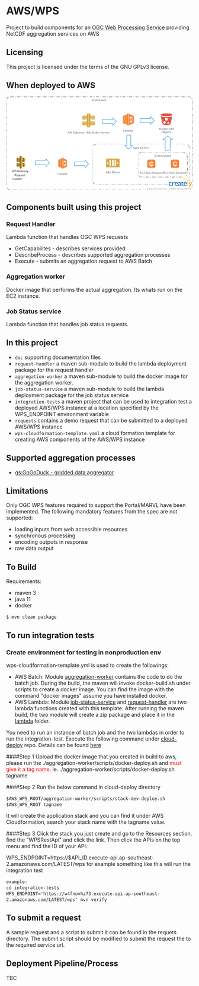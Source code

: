 # AWS/WPS

Project to build components for an [OGC Web Processing Service](http://www.opengeospatial.org/standards/wps) providing NetCDF aggregation services on AWS   

## Licensing
This project is licensed under the terms of the GNU GPLv3 license.

## When deployed to AWS

![Overview](doc/Overview.png)

## Components built using this project

### Request Handler

Lambda function that handles OGC WPS requests
  - GetCapabilites - describes services provided
  - DescribeProcess - describes supported aggregation processes
  - Execute - submits an aggregation request to AWS Batch

### Aggregation worker

Docker image that performs the actual aggregation.  Its whats run on the EC2 instance.

### Job Status service

Lambda function that handles job status requests.
 
## In this project

- ```doc``` supporting documentation files
- ```request-handler```  a maven sub-module to build the lambda deployment package for the request handler
- ```aggregation-worker``` a maven sub-module to build the docker image for the aggregation worker.
- ```job-status-service``` a maven sub-module to build the lambda deployment package for the job status service
- ```integration-tests``` a maven project that can be used to integration test a deployed AWS/WPS instance at a 
location specified by the WPS_ENDPOINT environment variable    
- ```requests``` contains a demo request that can be submitted to a deployed AWS/WPS instance
- ```wps-cloudformation-template.yaml``` a cloud formation template for creating AWS components of the AWS/WPS instance

## Supported aggregation processes

 * [gs:GoGoDuck - gridded data aggregator](doc/GoGoDuck.md)
 
## Limitations

Only OGC WPS features required to support the Portal/MARVL have been implemented. 
The following mandatory features from the spec are not supported:

 - loading inputs from web accessible resources
 - synchronous processing
 - encoding outputs in response
 - raw data output
 
## To Build

Requirements:
 
  * maven 3
  * java 11
  * docker

```
$ mvn clean package
```

## To run integration tests

### Create environment for testing in nonproduction env
wps-cloudformation-template.yml is used to create the followings:
- AWS Batch: Module [aggregation-worker](aggregation-worker) contains the code to do the batch job. During the build,
  the maven will invoke docker-build.sh under scripts to create a docker image. You can find the image with the command 
  "docker images" assume you have installed docker.
- AWS Lambda: Module [job-status-service](job-status-service) and [request-handler](request-handler) are two lambda 
  functions created with this template. After running the maven build, the two module will create a zip package and
  place it in the [lambda](lambda) folder.

You need to run an instance of batch job and the two lambdas in order to run the integration-test. Execute the following
command under [cloud-deploy](https://github.com/aodn/cloud-deploy) repo. Details can be found 
[here](https://github.com/aodn/cloud-deploy/blob/master/doc/ansible.md)

####Step 1
Upload the docker image that you created in build to aws, please run the ./aggregation-worker/scripts/docker-deploy.sh 
and <font color="red">must give it a tag name</font>. ie. ./aggregation-worker/scripts/docker-deploy.sh tagname

####Step 2
Run the below command in cloud-deploy directory 

```shell
$AWS_WPS_ROOT/aggregation-worker/scripts/stack-dev-deploy.sh $AWS_WPS_ROOT tagname
```

It will create the application stack and you can find it under AWS Cloudformation, search your stack name with
the tagname value. 

####Step 3
Click the stack you just create and go to the Resources section, find the "WPSRestApi" and click the link. Then
click the APIs on the top menu and find the ID of your API.

WPS_ENDPOINT=https://$API_ID.execute-api.ap-southeast-2.amazonaws.com/LATEST/wps for example something like this 
will run the integration test

```shell
example:
cd integration-tests
WPS_ENDPOINT='https://w4fnovhz73.execute-api.ap-southeast-2.amazonaws.com/LATEST/wps' mvn verify
```

## To submit a request

A sample request and a script to submit it can be found in the requets directory.   The submit script should be modified
 to submit the request the to the required service url. 

    
## Deployment Pipeline/Process

TBC
